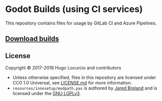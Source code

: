 # Godot Builds (using CI services)

This repository contains files for usage by GitLab CI and Azure Pipelines.

## [Download builds](https://hugo.pro/projects/godot-builds/)

## License

Copyright © 2017-2018 Hugo Locurcio and contributors

- Unless otherwise specified, files in this repository are licensed under
  CC0 1.0 Universal, see [LICENSE.md](LICENSE.md) for more information.
- `resources/innosetup/modpath.pas` is authored by
  [Jared Breland](https://www.legroom.net/software)
  and is licensed under the
  [GNU LGPLv3](https://www.gnu.org/licenses/lgpl.html).
